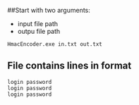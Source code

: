 ##Start with two arguments:
  - input file path
  - outpu file path
  
  ```
  HmacEncoder.exe in.txt out.txt
  ```

## File contains lines in format
```
login password
login password
login password
```
